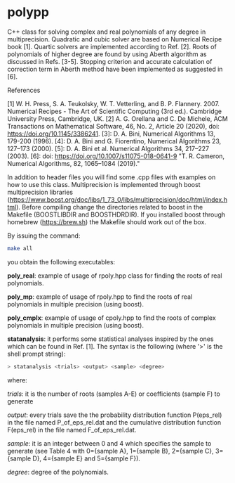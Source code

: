 **polypp**
===========

C++ class for solving complex and real polynomials of any degree in multiprecision.
Quadratic and cubic solver are based on Numerical Recipe book [1].
Quartic solvers are implemented according to Ref. [2].
Roots of polynomials of higher degree are found by using Aberth algorithm as discussed in Refs. [3-5].
Stopping criterion and accurate calculation of correction term in Aberth method 
have been implemented as suggested in [6].

References

[1] W. H. Press, S. A. Teukolsky, W. T. Vetterling, and B. P. Flannery. 2007. Numerical Recipes - The Art of Scientific
Computing (3rd ed.). Cambridge University Press, Cambridge, UK.
[2] A. G. Orellana and C. De Michele, ACM Transactions on Mathematical Software, 46, No. 2, Article 20 (2020), doi: https://doi.org/10.1145/3386241.
[3]: D. A. Bini, Numerical Algorithms 13, 179-200 (1996).
[4]: D. A. Bini and G. Fiorentino, Numerical Algorithms 23, 127–173 (2000).
[5]: D. A. Bini et al. Numerical Algorithms 34, 217–227 (2003). 
[6]: doi: https://doi.org/10.1007/s11075-018-0641-9  "T. R. Cameron, Numerical Algorithms, 82, 1065–1084 (2019)." 

In addition to header files you will find some .cpp files with examples on how to use this class.
Multiprecision is implemented through boost multiprecision libraries (https://www.boost.org/doc/libs/1_73_0/libs/multiprecision/doc/html/index.html).
Before compiling change the directories related to boost in the Makefile (BOOSTLIBDIR and BOOSTHDRDIR).
If you installed boost through homebrew (https://brew.sh) the Makefile should work out of the box.

By issuing the command:

```bash
make all
```

you obtain the following executables:

**poly_real**: example of usage of rpoly.hpp class for finding the roots of real polynomials.

**poly_mp**:  example of usage of rpoly.hpp to find the roots of real polynomials in multiple precision (using boost).

**poly_cmplx**: example of usage of cpoly.hpp to find the roots of complex polynomials in  multiple precision (using boost).

**statanalysis**: it performs some statistical analyses inspired by the ones which can be found in Ref. [1]. 
The syntax is the following (where '>' is the shell prompt string):

```bash
> statanalysis <trials> <output> <sample> <degree>
```

where:

*trials*: it is the number of roots (samples A-E) or coefficients (sample F) to generate

*output*: every <output> trials save the the probability distribution function P(eps_rel) 
	in the file named P_of_eps_rel.dat and the cumulative distribution function F(eps_rel) 
	in the file named F_of_eps_rel.dat. 

*sample*: it is an integer between 0 and 4 which specifies the sample to generate 
	(see Table 4 with 0={sample A}, 1={sample B}, 2={sample C}, 3={sample D}, 4={sample E} and
	5={sample F}).

*degree*: degree of the polynomials.

